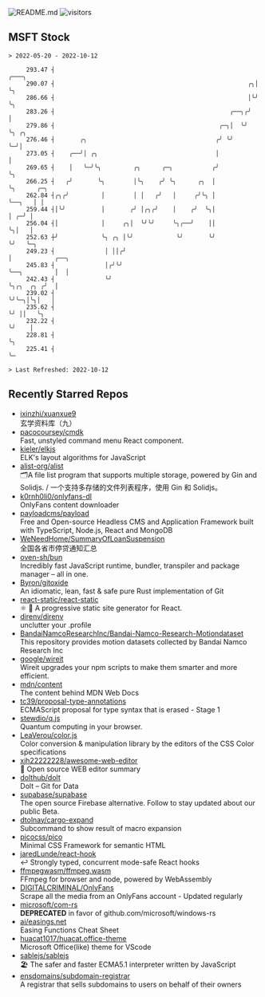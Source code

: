 ![README.md](https://github.com/Gerhut/Gerhut/workflows/README.md/badge.svg)
![visitors](https://visitors.vercel.app/Gerhut/Gerhut?token=8cf69d1f6813d272ef062726b6070c9be4ff72038cfe5a7ded7384a8da65d866)

## MSFT Stock

```
> 2022-05-20 - 2022-10-12

     293.47 ┤                                                        ╭───╮                                       
     290.07 ┤                                                      ╭╮│   ╰╮                                      
     286.66 ┤                                                      │╰╯    ╰╮                                     
     283.26 ┤                                                 ╭──╮╭╯       │                                     
     279.86 ┤                                              ╭─╮│  ╰╯        ╰╮ ╭╮                                 
     276.46 ┤       ╭╮                                    ╭╯ ╰╯             ╰─╯│                                 
     273.05 ┤    ╭──╯│ ╭╮                                 │                    │                                 
     269.65 ┤    │   ╰─╯╰╮         ╭╮      ╭─╮           ╭╯                    ╰╮                                
     266.25 ┤   ╭╯       ╰╮        │╰╮    ╭╯ ╰╮      ╭╮  │                      ╰╮      ╭─╮                      
     262.84 ┤╭╮╭╯         │        │ │   ╭╯   │     ╭╯╰╮ │                       ╰──╮   │ │                      
     259.44 ┤│╰╯          │       ╭╯ │╭╮╭╯    │    ╭╯  ╰╮│                          │ ╭─╯ │                      
     256.04 ┤│            │     ╭╮│  ╰╯╰╯     ╰╮╭──╯    ││                          ╰╮│   │                      
     252.63 ┼╯            ╰╮ ╭╮ │╰╯            ╰╯       ╰╯                           ╰╯   ╰─╮                    
     249.23 ┤              │ ││╭╯                                                           │            ╭──╮    
     245.83 ┤              │╭╯╰╯                                                            ╰──╮         │  │    
     242.43 ┤              ╰╯                                                                  ╰╮╭╮  ╭╮ ╭╯  │    
     239.02 ┤                                                                                   ╰╯╰─╮│╰╮│   │    
     235.62 ┤                                                                                       ╰╯ ││   ╰╮   
     232.22 ┤                                                                                          ╰╯    │   
     228.81 ┤                                                                                                ╰╮  
     225.41 ┤                                                                                                 ╰─ 

> Last Refreshed: 2022-10-12
```

## Recently Starred Repos

- [ixinzhi/xuanxue9](https://github.com/ixinzhi/xuanxue9)  
  玄学资料库（九）
- [pacocoursey/cmdk](https://github.com/pacocoursey/cmdk)  
  Fast, unstyled command menu React component.
- [kieler/elkjs](https://github.com/kieler/elkjs)  
  ELK's layout algorithms for JavaScript
- [alist-org/alist](https://github.com/alist-org/alist)  
  🗂️A file list program that supports multiple storage, powered by Gin and Solidjs. / 一个支持多存储的文件列表程序，使用 Gin 和 Solidjs。
- [k0rnh0li0/onlyfans-dl](https://github.com/k0rnh0li0/onlyfans-dl)  
  OnlyFans content downloader
- [payloadcms/payload](https://github.com/payloadcms/payload)  
  Free and Open-source Headless CMS and Application Framework built with TypeScript, Node.js, React and MongoDB
- [WeNeedHome/SummaryOfLoanSuspension](https://github.com/WeNeedHome/SummaryOfLoanSuspension)  
  全国各省市停贷通知汇总
- [oven-sh/bun](https://github.com/oven-sh/bun)  
  Incredibly fast JavaScript runtime, bundler, transpiler and package manager – all in one.
- [Byron/gitoxide](https://github.com/Byron/gitoxide)  
  An idiomatic, lean, fast & safe pure Rust implementation of Git
- [react-static/react-static](https://github.com/react-static/react-static)  
  ⚛️ 🚀 A progressive static site generator for React.
- [direnv/direnv](https://github.com/direnv/direnv)  
  unclutter your .profile
- [BandaiNamcoResearchInc/Bandai-Namco-Research-Motiondataset](https://github.com/BandaiNamcoResearchInc/Bandai-Namco-Research-Motiondataset)  
  This repository provides motion datasets collected by Bandai Namco Research Inc
- [google/wireit](https://github.com/google/wireit)  
  Wireit upgrades your npm scripts to make them smarter and more efficient.
- [mdn/content](https://github.com/mdn/content)  
  The content behind MDN Web Docs
- [tc39/proposal-type-annotations](https://github.com/tc39/proposal-type-annotations)  
  ECMAScript proposal for type syntax that is erased - Stage 1
- [stewdio/q.js](https://github.com/stewdio/q.js)  
  Quantum computing in your browser.
- [LeaVerou/color.js](https://github.com/LeaVerou/color.js)  
  Color conversion & manipulation library by the editors of the CSS Color specifications
- [xjh22222228/awesome-web-editor](https://github.com/xjh22222228/awesome-web-editor)  
  🔨  Open source WEB editor summary
- [dolthub/dolt](https://github.com/dolthub/dolt)  
  Dolt – Git for Data
- [supabase/supabase](https://github.com/supabase/supabase)  
  The open source Firebase alternative. Follow to stay updated about our public Beta.
- [dtolnay/cargo-expand](https://github.com/dtolnay/cargo-expand)  
  Subcommand to show result of macro expansion
- [picocss/pico](https://github.com/picocss/pico)  
  Minimal CSS Framework for semantic HTML
- [jaredLunde/react-hook](https://github.com/jaredLunde/react-hook)  
  ↩ Strongly typed, concurrent mode-safe React hooks
- [ffmpegwasm/ffmpeg.wasm](https://github.com/ffmpegwasm/ffmpeg.wasm)  
  FFmpeg for browser and node, powered by WebAssembly
- [DIGITALCRIMINAL/OnlyFans](https://github.com/DIGITALCRIMINAL/OnlyFans)  
  Scrape all the media from an OnlyFans account - Updated regularly
- [microsoft/com-rs](https://github.com/microsoft/com-rs)  
  **DEPRECATED** in favor of github.com/microsoft/windows-rs
- [ai/easings.net](https://github.com/ai/easings.net)  
  Easing Functions Cheat Sheet
- [huacat1017/huacat.office-theme](https://github.com/huacat1017/huacat.office-theme)  
  Microsoft Office(like) theme for VScode
- [sablejs/sablejs](https://github.com/sablejs/sablejs)  
  🏖️ The safer and faster ECMA5.1 interpreter written by JavaScript
- [ensdomains/subdomain-registrar](https://github.com/ensdomains/subdomain-registrar)  
  A registrar that sells subdomains to users on behalf of their owners
